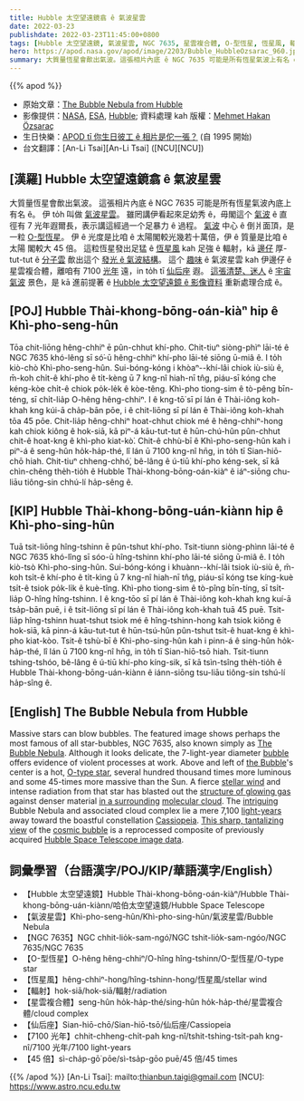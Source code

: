```yaml
---
title: Hubble 太空望遠鏡翕 ê 氣波星雲
date: 2022-03-23
publishdate: 2022-03-23T11:45:00+0800
tags: [Hubble 太空望遠鏡, 氣波星雲, NGC 7635, 星雲複合體, O-型恆星, 恆星風, 輻射]
hero: https://apod.nasa.gov/apod/image/2203/Bubble_HubbleOzsarac_960.jpg
summary: 大質量恆星會歕出氣波。這張相片內底 ê NGC 7635 可能是所有恆星氣波上有名 ê。伊 to̍h 叫做 氣波星雲。
---
```


{{% apod %}}

- 原始文章：[The Bubble Nebula from Hubble](https://apod.nasa.gov/apod/ap220323.html)
- 影像提供：[NASA](https://www.nasa.gov/), [ESA](https://www.esa.int/), [Hubble](https://www.nasa.gov/mission_pages/hubble/main/index.html); 資料處理 kah 版權：[Mehmet Hakan Özsaraç](https://www.mhozsarac.com/ozgecmis)
- 生日快樂：[APOD tī 你生日彼工 ê 相片是佗一張？](https://apod.nasa.gov/apod/calendar/allyears.html) (自 1995 開始)
- 台文翻譯：[An-Li Tsai][An-Li Tsai] ([NCU][NCU])

## [漢羅] Hubble 太空望遠鏡翕 ê 氣波星雲
大質量恆星會歕出氣波。
這張相片內底 ê NGC 7635 可能是所有恆星氣波內底上有名 ê。
伊 to̍h 叫做 [氣波星雲][The Bubble Nebula]。
雖罔講伊看起來足幼秀 ê，毋閣這个 [氣波][bubble] ê 直徑有 7 光年遐爾長，表示講這經過一个足暴力 ê 過程。
[氣波][the Bubble] 中心 ê 倒爿面頂，是一粒 [O-型恆星][O-type star]。
伊 ê 光度是比咱 ê 太陽閣較光幾若十萬倍，伊 ê 質量是比咱 ê 太陽 閣較大 45 倍。
這粒恆星發出足猛 ê [恆星風][stellar wind] kah 足強 ê 輻射，kā [邊仔][in a surrounding t] 厚-tut-tut ê [分子雲][molecular cloud] 歕出這个 [發光 ê 氣波結構][structure of glowing gas]。
這个 [趣味][intriguing] ê 氣波星雲 kah 伊邊仔 ê 星雲複合體，離咱有 7100 [光年][light-years] 遠，in to̍h tī [仙后座][Cassiopeia] 遐。
[這張清楚、迷人][This sharp, tantalizing view] ê [宇宙氣波][cosmic bubble] 景色，是 kā 進前提著 ê [Hubble 太空望遠鏡 ê 影像資料][Hubble Space Telescope image data] 重新處理合成 ê。

## [POJ] Hubble Thài-khong-bōng-oán-kiàⁿ hip ê Khì-pho-seng-hûn
Tōa chit-liōng hêng-chhiⁿ ē pûn-chhut khí-pho.
Chit-tiuⁿ siòng-phìⁿ lāi-té ê NGC 7635 khó-lêng sī só͘-ū hêng-chhiⁿ khí-pho lāi-té siōng ū-miâ ê.
I to̍h kiò-chò Khì-pho-seng-hûn.
Sui-bóng-kóng i khòaⁿ--khí-lâi chiok iù-siù ê, m̄-koh chi̍t-ê khí-pho ê ti̍t-kèng ū 7 kng-nî hiah-nī tn̂g, piáu-sī kóng che kéng-kòe chi̍t-ê chiok po̍k-le̍k ê kòe-têng.
Khì-pho tiong-sim ê tò-pêng bīn-téng, sī chi̍t-lia̍p O-hêng hêng-chhiⁿ.
I ê kng-tō͘ sī pí lán ê Thài-iông koh-khah kng kúi-ā cha̍p-bān pōe, i ê chit-liōng sī pí lán ê Thài-iông koh-khah tōa 45 pōe.
Chit-lia̍p hêng-chhiⁿ hoat-chhut chiok mé ê hêng-chhiⁿ-hong kah chiok kiông ê hok-siā, kā piⁿ-á kāu-tut-tut ê hūn-chú-hûn pûn-chhut chit-ê hoat-kng ê khì-pho kiat-kò͘.
Chit-ê chhù-bī ê Khì-pho-seng-hûn kah i piⁿ-á ê seng-hûn ho̍k-ha̍p-thé, lî lán ū 7100 kng-nî hn̄g, in to̍h tī Sian-hiō-chō hiah.
Chit-tiuⁿ chheng-chhó͘, bê-lâng ê ú-tiū khí-pho kéng-sek, sī kā chìn-chêng the̍h-tio̍h ê Hubble Thài-khong-bōng-oán-kiàⁿ ê iáⁿ-siōng chu-liāu tiông-sin chhú-lí ha̍p-sêng ê.


## [KIP] Hubble Thài-khong-bōng-uán-kiànn hip ê Khì-pho-sing-hûn
Tuā tsit-liōng hîng-tshinn ē pûn-tshut khí-pho.
Tsit-tiunn siòng-phìnn lāi-té ê NGC 7635 khó-lîng sī sóo-ū hîng-tshinn khí-pho lāi-té siōng ū-miâ ê.
I to̍h kiò-tsò Khì-pho-sing-hûn.
Sui-bóng-kóng i khuànn--khí-lâi tsiok iù-siù ê, m̄-koh tsi̍t-ê khí-pho ê ti̍t-kìng ū 7 kng-nî hiah-nī tn̂g, piáu-sī kóng tse kíng-kuè tsi̍t-ê tsiok po̍k-li̍k ê kuè-tîng.
Khì-pho tiong-sim ê tò-pîng bīn-tíng, sī tsi̍t-lia̍p O-hîng hîng-tshinn.
I ê kng-tōo sī pí lán ê Thài-iông koh-khah kng kuí-ā tsa̍p-bān puē, i ê tsit-liōng sī pí lán ê Thài-iông koh-khah tuā 45 puē.
Tsit-lia̍p hîng-tshinn huat-tshut tsiok mé ê hîng-tshinn-hong kah tsiok kiông ê hok-siā, kā pinn-á kāu-tut-tut ê hūn-tsú-hûn pûn-tshut tsit-ê huat-kng ê khì-pho kiat-kòo.
Tsit-ê tshù-bī ê Khì-pho-sing-hûn kah i pinn-á ê sing-hûn ho̍k-ha̍p-thé, lî lán ū 7100 kng-nî hn̄g, in to̍h tī Sian-hiō-tsō hiah.
Tsit-tiunn tshing-tshóo, bê-lâng ê ú-tiū khí-pho kíng-sik, sī kā tsìn-tsîng the̍h-tio̍h ê Hubble Thài-khong-bōng-uán-kiànn ê iánn-siōng tsu-liāu tiông-sin tshú-lí ha̍p-sîng ê.

## [English] The Bubble Nebula from Hubble
Massive stars can blow bubbles.
The featured image shows perhaps the most famous of all star-bubbles, NGC 7635, also known simply as [The Bubble Nebula][The Bubble Nebula].
Although it looks delicate, the 7-light-year diameter [bubble][bubble] offers evidence of violent processes at work.
Above and left of [the Bubble][the Bubble]'s center is a hot, [O-type star][O-type star], several hundred thousand times more luminous and some 45-times more massive than the Sun.
A fierce [stellar wind][stellar wind] and intense radiation from that star has blasted out the [structure of glowing gas][structure of glowing gas] against denser material [in a surrounding][in a surrounding e] [molecular cloud][molecular cloud].
The [intriguing][intriguing] Bubble Nebula and associated cloud complex lie a mere 7,100 [light-years][light-years] away toward the boastful constellation [Cassiopeia][Cassiopeia].
[This sharp, tantalizing view][This sharp, tantalizing view] of the [cosmic bubble][cosmic bubble] is a reprocessed composite of previously acquired [Hubble Space Telescope image data][Hubble Space Telescope image data].

## 詞彙學習（台語漢字/POJ/KIP/華語漢字/English）
- 【Hubble 太空望遠鏡】Hubble Thài-khong-bōng-oán-kiàⁿ/Hubble Thài-khong-bōng-uán-kiànn/哈伯太空望遠鏡/Hubble Space Telescope
- 【氣波星雲】Khì-pho-seng-hûn/Khì-pho-sing-hûn/氣波星雲/Bubble Nebula
- 【NGC 7635】NGC chhit-lio̍k-sam-ngó͘/NGC tshit-lio̍k-sam-ngóo/NGC 7635/NGC 7635
- 【O-型恆星】O-hêng hêng-chhiⁿ/O-hîng hîng-tshinn/O-型恆星/O-type star
- 【恆星風】hêng-chhiⁿ-hong/hîng-tshinn-hong/恆星風/stellar wind
- 【輻射】hok-siā/hok-siā/輻射/radiation
- 【星雲複合體】seng-hûn ho̍k-ha̍p-thé/sing-hûn ho̍k-ha̍p-thé/星雲複合體/cloud complex
- 【仙后座】Sian-hiō-chō/Sian-hiō-tsō/仙后座/Cassiopeia
- 【7100 光年】chhit-chheng-chi̍t-pah kng-nî/tshit-tshing-tsi̍t-pah kng-nî/7100 光年/7100 light-years
- 【45 倍】sì-cha̍p-gō͘ pōe/sì-tsa̍p-gōo puē/45 倍/45 times

{{% /apod %}}
[An-Li Tsai]: mailto:thianbun.taigi@gmail.com
[NCU]: https://www.astro.ncu.edu.tw

[copyright]: https://apod.nasa.gov/apod/fap/lib/about_apod.html#srapply

[The Bubble Nebula]:https://hubblesite.org/contents/media/images/2016/13/3725-Image.html
[bubble]:https://www.exploratorium.edu/ronh/bubbles/bubbles.html
[the Bubble]:https://ui.adsabs.harvard.edu/abs/2002AJ....124.3313M/abstract
[O-type star]:https://en.wikipedia.org/wiki/O-type_star
[stellar wind]:https://astronomy.swin.edu.au/cosmos/s/stellar+winds
[structure of glowing gas]:https://ui.adsabs.harvard.edu/abs/1995A%26A...295..509C/abstract
[in a surrounding e]:https://apod.nasa.gov/apod/ap210925.html
[in a surrounding t]:https://apod.tw/daily/20210925/
[molecular cloud]:https://en.wikipedia.org/wiki/Molecular_cloud
[intriguing]:https://i.imgur.com/xxPkvxt.jpeg
[light-years]:https://spaceplace.nasa.gov/light-year/en/
[Cassiopeia]:http://www.hawastsoc.org/deepsky/cas/index.html
[This sharp, tantalizing view]:https://www.flickr.com/photos/mhozsarac/51838909434/in/dateposted-public/
[cosmic bubble]:https://apod.nasa.gov/apod/ap170531.html
[Hubble Space Telescope image data]:http://heritage.stsci.edu/2016/13/fast_facts.html
